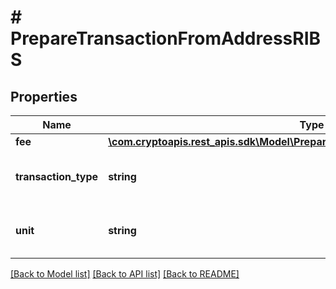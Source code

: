 # # PrepareTransactionFromAddressRIBS

## Properties

Name | Type | Description | Notes
------------ | ------------- | ------------- | -------------
**fee** | [**\com.cryptoapis.rest_apis.sdk\Model\PrepareTransactionFromAddressRIBSBSCFee**](PrepareTransactionFromAddressRIBSBSCFee.md) |  |
**transaction_type** | **string** | Representation of the transaction type |
**unit** | **string** | Represents the unit of the amount transacted. |

[[Back to Model list]](../../README.md#models) [[Back to API list]](../../README.md#endpoints) [[Back to README]](../../README.md)
